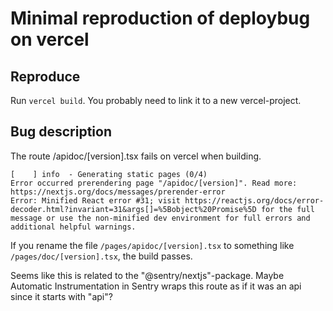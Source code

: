 # Minimal reproduction of deploybug on vercel

## Reproduce

Run `vercel build`. You probably need to link it to a new vercel-project.

## Bug description

The route /apidoc/[version].tsx fails on vercel when building.

```
[    ] info  - Generating static pages (0/4)
Error occurred prerendering page "/apidoc/[version]". Read more: https://nextjs.org/docs/messages/prerender-error
Error: Minified React error #31; visit https://reactjs.org/docs/error-decoder.html?invariant=31&args[]=%5Bobject%20Promise%5D for the full message or use the non-minified dev environment for full errors and additional helpful warnings.
```

If you rename the file `/pages/apidoc/[version].tsx` to something like `/pages/doc/[version].tsx`, the build passes.

Seems like this is related to the "@sentry/nextjs"-package. Maybe Automatic Instrumentation in Sentry wraps this route as if it was an api since it starts with "api"?
 